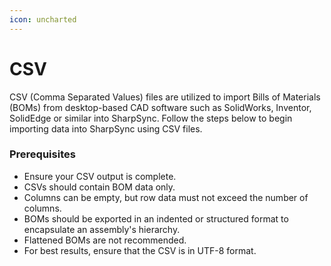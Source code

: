 ```yaml
---
icon: uncharted
---
```


# CSV

CSV (Comma Separated Values) files are utilized to import Bills of Materials (BOMs) from desktop-based CAD software such as SolidWorks, Inventor, SolidEdge or similar into SharpSync. Follow the steps below to begin importing data into SharpSync using CSV files.

### Prerequisites

* Ensure your CSV output is complete.
* CSVs should contain BOM data only.
* Columns can be empty, but row data must not exceed the number of columns.
* BOMs should be exported in an indented or structured format to encapsulate an assembly's hierarchy.
* Flattened BOMs are not recommended.
* For best results, ensure that the CSV is in UTF-8 format.
